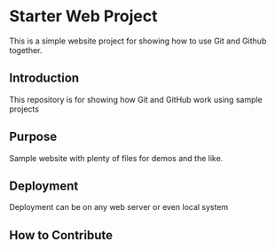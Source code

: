 # Starter Web Project

This is a simple website project for showing how to use Git and Github together.

## Introduction

This repository is for showing how Git and GitHub work using sample projects

## Purpose

Sample website with plenty of files for demos and the like.

## Deployment

Deployment can be on any web server or even local system

## How to Contribute
